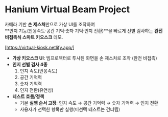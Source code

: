# Hanium Virtual Beam Project

카메라 기반 **손 제스처**만으로 가상 UI를 조작하여  
**인지 기능(반응속도·공간 기억·숫자 기억·인지 전환)**을 빠르게 선별 검사하는 **완전 비접촉식 스마트 키오스크** 데모.

[https://virtual-kiosk.netlify.app/]

- **가상 키오스크 UI**: 빔프로젝터로 투사된 화면을 손 제스처로 조작 (완전 비접촉)
- **인지 선별 검사 4종**  
  1) 인지 속도(반응속도)  
  2) 공간 기억력  
  3) 숫자 기억력  
  4) 인지 전환(유연성)
- **테스트 흐름/정책**
  - 기본 **실행 순서 고정**: 인지 속도 → 공간 기억력 → 숫자 기억력 → 인지 전환
  - 사용자가 선택한 항목만 실행(미선택 테스트는 건너뜀)
